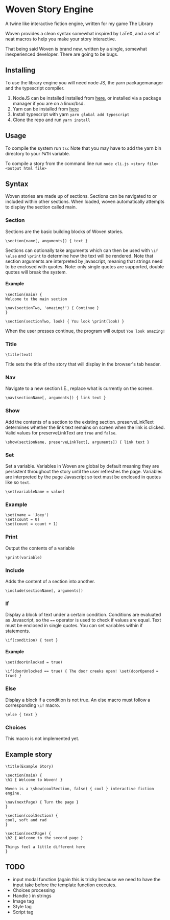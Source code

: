 # Woven Story Engine

A twine like interactive fiction engine, written for my game The Library

Woven provides a clean syntax somewhat inspired by LaTeX, and a set of neat macros to help you make your
story interactive.

That being said Woven is brand new, written by a single, somewhat inexperienced developer. There are going to be
bugs.

## Installing

To use the library engine you will need node JS, the yarn packagemanager and the typescript compiler.

1. NodeJS can be installed installed from [here](https://nodejs.org/en/), or installed via a package manager if you are on a linux/bsd.
2. Yarn can be installed from [here](https://yarnpkg.com/en/)
3. Install typescript with yarn `yarn global add typescript`
4. Clone the repo and run `yarn install`

## Usage

To compile the system run `tsc` Note that you may have to add the yarn bin directory to your `PATH` variable.

To compile a story from the command line run `node cli.js <story file> <output html file>`

## Syntax

Woven stories are made up of sections. Sections can be navigated to or included within other sections. When loaded,
woven automatically attempts to display the section called main.

### Section

Sections are the basic building blocks of Woven stories.

`\section(name[, anguments]) { text }`

Sections can optionally take arguments which can then be used with `\if` `\else` and `\print` to determine
how the text will be rendered. Note that section arguments are interpreted by javascript, meaning that strings
need to be enclosed with quotes. Note: only single quotes are supported, double quotes will break the system.

#### Example

```
\section(main) {
Welcome to the main section 

\nav(sectionTwo, 'amazing!') { Continue }
}

\section(sectionTwo, look) { You look \print(look) }
```

When the user presses continue, the program will output `You look amazing!` 

### Title

`\title(text)`

Title sets the title of the story that will display in the browser's tab header.

### Nav

Navigate to a new section I.E., replace what is currently on the screen.

`\nav(sectionName[, arguments]) { link text }`

### Show

Add the contents of a section to the existing section. preserveLinkText determines whether the link text remains
on screen when the link is clicked. Valid values for preserveLinkText are `true` and `false`.

`\show(sectionName, preserveLinkText[, arguments]) { link text }`

### Set

Set a variable. Variables in Woven are global by default meaning they are persistent throughout the story until the user
refreshes the page. Variables are interpreted by the page Javascript so text must be enclosed in quotes like so `text`.

`\set(variableName = value)`

### Example

```
\set(name = 'Joey')
\set(count = 0)
\set(count = count + 1)
```

### Print

Output the contents of a variable

`\print(variable)`

### Include

Adds the content of a section into another.

`\include(sectionName[, arguments])`

### If

Display a block of text under a certain condition. Conditions are evaluated as Javascript, so
the `==` operator is used to check if values are equal. Text must be enclosed in single quotes.
You can set variables within if statements.

`\if(condition) { text }`

#### Example

```
\set(doorUnlocked = true)

\if(doorUnlocked == true) { The door creeks open! \set(doorOpened = true) }
```

### Else

Display a block if a condition is not true. An else macro must follow a corresponding `\if` macro.

`\else { text }`

### Choices

This macro is not implemented yet.

## Example story

```
\title(Example Story)

\section(main) {
\h1 { Welcome to Woven! }

Woven is a \show(coolSection, false) { cool } interactive fiction engine.

\nav(nextPage) { Turn the page }
}

\section(coolSection) {
cool, soft and rad
}

\section(nextPage) {
\h2 { Welcome to the second page }

Things feel a little different here
}
```

## TODO

* input modal function (again this is tricky because we need to have the input take
  before the template function executes.
* Choices processing
* Handle ) in strings
* Image tag
* Style tag
* Script tag
